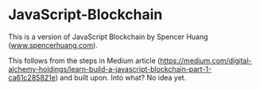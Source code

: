 # JavaScript-Blockchain

This is a version of JavaScript Blockchain by Spencer Huang (www.spencerhuang.com).

This follows from the steps in Medium article (https://medium.com/digital-alchemy-holdings/learn-build-a-javascript-blockchain-part-1-ca61c285821e) and built upon. Into what? No idea yet.
